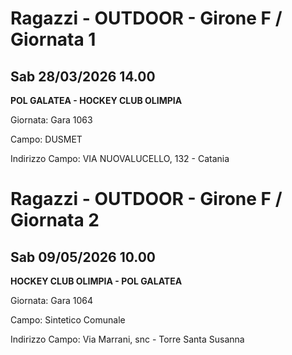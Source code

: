 # Ragazzi - OUTDOOR  - Girone F / Giornata 1
## Sab 28/03/2026 14.00

<strong>POL GALATEA - HOCKEY CLUB OLIMPIA</strong>

Giornata: Gara 1063

Campo: DUSMET 

Indirizzo Campo:  VIA NUOVALUCELLO, 132 - Catania


# Ragazzi - OUTDOOR  - Girone F / Giornata 2
## Sab 09/05/2026 10.00

<strong>HOCKEY CLUB OLIMPIA - POL GALATEA</strong>

Giornata: Gara 1064

Campo: Sintetico Comunale 

Indirizzo Campo:  Via Marrani, snc - Torre Santa Susanna


